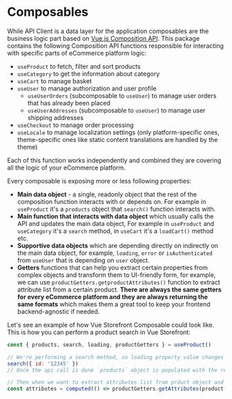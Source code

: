 
# Composables

While API Client is a data layer for the application composables are the business logic part based on [Vue.js Composition API](https://vue-composition-api-rfc.netlify.com/). This package contains the following Composition API functions responsible for interacting with specific parts of eCommerce platform logic:
- `useProduct` to fetch, filter and sort products
- `useCategory` to get the information about category
- `useCart` to manage basket
- `useUser` to manage authorization and user profile
   - `useUserOrders` (subcomposable to `useUser`) to manage user orders that has already been placed
   - `useUserAddresses` (subcomposable to `useUser`) to manage user shipping addresses
- `useCheckout` to manage order processing
- `useLocale` to manage localization settings (only platform-specific ones, theme-specific ones like static content translations are handled by the theme)


Each of this function works independently and combined they are covering all the logic of your eCommerce platform.

Every composable is exposing more or less following properties:
- **Main data object** - a single, readonly object that the rest of the composition function interacts with or depends on. For example in `useProduct` it's a `products` object that `search()` function interacts with.
- **Main function that interacts with data object** which usually calls the API and updates the main data object, For example in `useProduct` and `useCategory` it's a `search` method, in `useCart` it's a `loadCart()` method etc.
- **Supportive data objects** which are depending directly on indirectly on the main data object, for example, `loading`, `error` or `isAuthenticated` from `useUser` that is depending on `user` object.
- **Getters** functions that can help you extract certain properties from complex objects and transform them to UI-friendly form, for example, we can use `productGetters.getproductAttributes()` function to extract attribute list from a certain product. **There are always the same getters for every eCommerce platform and they are always returning the same formats** which makes them a great tool to keep your frontend backend-agnostic if needed.

Let's see an example of how Vue Storefront Composable could look like. This is how you can perform a product search in Vue Storefront:

```js
const { products, search, loading, productGetters } = useProduct()

// We're performing a search method, so loading property value changes to `true`.
search({ id: '12345' })
// Once the api call is done `products` object is populated with the result and `loading` becomes `false` again.

// Then when we want to extract attributes list from prduct object and transform them to UI-friendly form ([{ name, value, label }]) we can use a getter. We're making it a computed property so when the `search` method will be invoked again and `product` will change the `attributes` object will change as well.
const attributes = computed(() => productGetters.getAttributes(product.value[0]))
```
